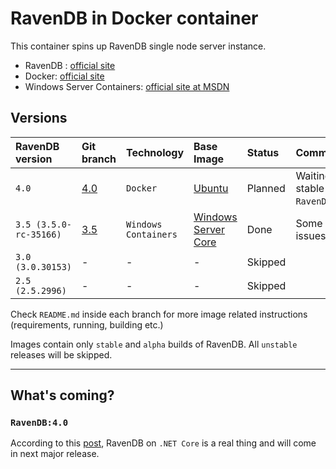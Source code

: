 # RavenDB in Docker container

This container spins up RavenDB single node server instance.

* RavenDB : [official site](https://ravendb.net/)
* Docker: [official site](https://www.docker.com/)
* Windows Server Containers: [official site at MSDN](https://msdn.microsoft.com/virtualization/windowscontainers/containers_welcome)

## Versions
|RavenDB version|Git branch|Technology|Base Image|Status|Commentary|
|:--|:--|:--|:--|:--|:--|
|`4.0`|[4.0](/tree/4.0)|`Docker`|[Ubuntu](https://hub.docker.com/_/ubuntu/)|Planned|Waiting for stable `RavenDB:4.0`.|
|`3.5 (3.5.0-rc-35166)`|[3.5](/tree/3.5)|`Windows Containers`|[Windows Server Core](https://hub.docker.com/r/microsoft/windowsservercore/)|Done|Some minor issues.|
|`3.0 (3.0.30153)`|-|-|-|Skipped||
|`2.5 (2.5.2996)`|-|-|-|Skipped||

Check `README.md` inside each branch for more image related instructions (requirements, running, building etc.)

Images contain only `stable` and `alpha` builds of RavenDB. All `unstable` releases will be skipped.

---

## What's coming?
### `RavenDB:4.0`
According to this [post](https://ayende.com/blog/174209/ravendb-4-0-on-dotnetcore-rc2), RavenDB on `.NET Core` is a real thing and will come in next major release.
